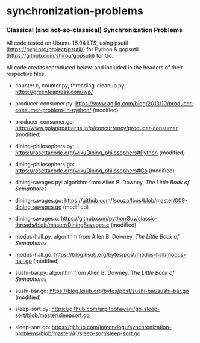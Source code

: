 # synchronization-problems
### Classical (and not-so-classical) Synchronization Problems

All code tested on Ubuntu 16.04 LTS, using psutil (https://pypi.org/project/psutil/) for Python & gopsutil (https://github.com/shirou/gopsutil) for Go.

All code credits reproduced below, and included in the headers of their respective files.

- counter.c, counter.py, threading-cleanup.py: https://greenteapress.com/wp/

- producer-consumer.py: https://www.agiliq.com/blog/2013/10/producer-consumer-problem-in-python/ (modified)
- producer-consumer.go: http://www.golangpatterns.info/concurrency/producer-consumer (modified)

- dining-philosophers.py: https://rosettacode.org/wiki/Dining_philosophers#Python (modified)
- dining-philosophers.go: https://rosettacode.org/wiki/Dining_philosophers#Go (modified)

- dining-savages.py: algorithm from Allen B. Downey, *The Little Book of Semaphores*
- dining-savages.go: https://github.com/fsouza/lbos/blob/master/009-dining-savages.go (modified)
- dining-savages.c: https://github.com/pythonGuy/classic-threads/blob/master/DiningSavages.c (modified)

- modus-hall.py: algorithm from Allen B. Downey, *The Little Book of Semaphores*
- modus-hall.go: https://blog.ksub.org/bytes/post/modus-hall/modus-hall.go (modified)

- sushi-bar.py: algorithm from Allen B. Downey, *The Little Book of Semaphores*
- sushi-bar.go: https://blog.ksub.org/bytes/post/sushi-bar/sushi-bar.go (modified)

- sleep-sort.py: https://github.com/arpitbbhayani/go-sleep-sort/blob/master/sleepsort.go
- sleep-sort.go: https://github.com/jomondogu/synchronization-problems/blob/master/A1/sleep-sort/sleep-sort.go
